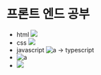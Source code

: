 # 프론트 엔드 공부

- html <img src="https://img.shields.io/badge/HTML5-E34F26?style=flat-square&logo=css3&logoColor=white"/>
- css <img src="https://img.shields.io/badge/css-1572B6?style=flat-square&logo=css3&logoColor=white"/>
- javascript ![a](https://img.shields.io/badge/JavaScript-f7df11?style=flat-square&logo=JavaScript&logoColor=black) -> typescript 
- ![a](https://img.shields.io/badge/React-61dafb?style=flat-square&logo=React&logoColor=black) 
- <img src="https://img.shields.io/badge/Vue.js-4FC08D?style=flat-square&logo=Vue.js&logoColor=black"/>

